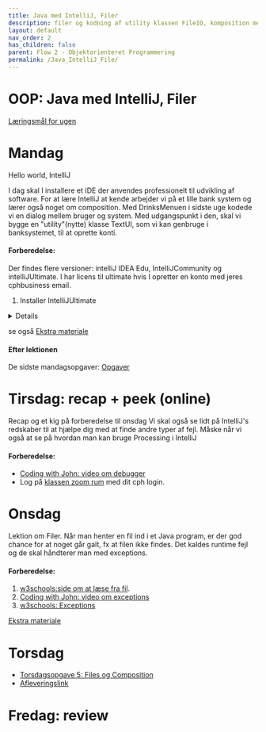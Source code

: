 ```yaml
---
title: Java med IntelliJ, Filer
description: filer og kodning af utility klassen FileIO, komposition med Bank eksempel
layout: default
nav_order: 2
has_children: false
parent: Flow 2 - Objektorienteret Programmering
permalink: /Java_IntelliJ_File/
---
```



# OOP: Java med IntelliJ, Filer

[Læringsmål for ugen](./learningobjectives.md)

# Mandag 

Hello world, IntelliJ

I dag skal I installere et IDE der anvendes professionelt til udvikling af software.
For at lære IntelliJ at kende arbejder vi på et lille bank system og lærer også noget om composition.
Med DrinksMenuen i sidste uge kodede vi en dialog mellem bruger og system. Med udgangspunkt i den, skal vi bygge en "utility"(nytte) klasse TextUI, som vi kan genbruge i banksystemet, til at oprette konti.

#### Forberedelse:
 Der findes flere versioner: intelliJ IDEA Edu, IntelliJCommunity og intelliJUltimate. I har licens til ultimate hvis I opretter en konto med jeres cphbusiness email.
1. Installer IntelliJUltimate
<details> 

 - [Anmod om en student licens hos jetBrains](https://www.jetbrains.com/community/education/#students)
Scroll ned og tryk 'Apply Now'. 

   a. Level of Study er Undergraduate. 

   b. Du skal bruge din @cphbusiness.dk email. 

   c. Du skal acceptere Account Agreement, men behøver ikke tilmelde dig nyhedsbrevet


 - Du vil modtage en email med et aktiveringslink 
 [Opret en JetBrains konto](https://account.jetbrains.com/licenses) brug din @cphbusiness.dk mail.
 Download [IntelliJ IDEA Ultimate](https://www.jetbrains.com/idea/download/)


2. [Læs DocJava:Komposition](http://www.docjava.dk/objektorienteret_programmering/komposition/komposition.htm)

</details> 

se også [Ekstra materiale](./resources.md)

#### Efter lektionen
De sidste mandagsopgaver:
[Opgaver](https://github.com/Dat1Cphbusiness/Mandagsopgaver/blob/main/6.md)


# Tirsdag: recap + peek (online)
Recap og et kig på forberedelse til onsdag
Vi skal også se lidt på IntelliJ's redskaber til at hjælpe dig med at finde andre typer af fejl.
Måske når vi også at se på hvordan man kan bruge Processing i IntelliJ

#### Forberedelse:
- [Coding with John: video om debugger](https://www.youtube.com/watch?t=1&v=aqcJsKdjjvU)
- Log på [klassen zoom rum](https://cphbusiness.zoom.us/j/66755584856?pwd=RDRqZjBqSXBsTlR0QjRsTXh0UEFTUT09)  med dit cph login.

# Onsdag 

Lektion om Filer. Når man henter en fil ind i et Java program, er der god chance for at noget går galt, fx at filen ikke findes. Det kaldes runtime fejl og de skal håndterer man med exceptions. 
#### Forberedelse:
1. [w3schools:side om at læse fra fil](https://www.w3schools.com/java/java_files_read.asp).
2. [Coding with John: video om exceptions](https://www.youtube.com/watch?t=1&v=1XAfapkBQjk)
3. [w3schools: Exceptions](https://www.w3schools.com/java/java_try_catch.asp)

[Ekstra materiale](./resources.md)


# Torsdag
- [Torsdagsopgave 5: Files og Composition](https://github.com/Dat1Cphbusiness/Torsdagsopgaver-5---Files-and-Composition)
- [Afleveringslink](https://cphbusiness.mrooms.net/mod/assign/view.php?id=765999)

# Fredag: review